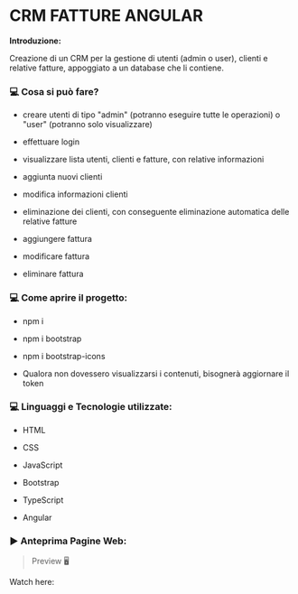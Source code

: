 #   CRM FATTURE ANGULAR

****Introduzione:**** 

Creazione di un CRM per la gestione di utenti (admin o user), clienti e relative fatture, appoggiato a un database che li contiene.

### :computer: Cosa si può fare?


* creare utenti di tipo "admin" (potranno eseguire tutte le operazioni) o "user" (potranno solo visualizzare)

* effettuare login

* visualizzare lista utenti, clienti e fatture, con relative informazioni

* aggiunta nuovi clienti

* modifica informazioni clienti

* eliminazione dei clienti, con conseguente eliminazione automatica delle relative fatture

* aggiungere fattura

* modificare fattura

* eliminare fattura

### :computer: Come aprire il progetto:


* npm i

* npm i bootstrap

* npm i bootstrap-icons

* Qualora non dovessero visualizzarsi i contenuti, bisognerà aggiornare il token


### :computer: Linguaggi e Tecnologie utilizzate:


* HTML


* CSS


* JavaScript


* Bootstrap


* TypeScript


* Angular


### :arrow_forward: Anteprima Pagine Web:

>  Preview :desktop_computer: 

Watch here: 
